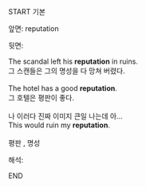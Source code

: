 START
기본

앞면:
reputation


뒷면:
<div>The scandal left his <strong>reputation</strong> in ruins. </div><div><div>그 스캔들은 그의 명성을 다 망쳐 버렸다.</div></div><div><br></div><div><div>The hotel has a good <strong>reputation</strong>. </div><div><div>그 호텔은 평판이 좋다.</div></div></div><div><br></div><div><div><div>나 이러다 진짜 이미지 큰일 나는데 아...</div></div><div><div>This would ruin my <b>reputation</b>.</div></div></div><div><br></div><div>평판 , 명성</div>


해석:

END